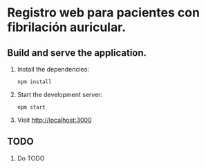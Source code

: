 Registro web para pacientes con fibrilación auricular.
======================================================

## Build and serve the application.

1. Install the dependencies:

	```
	npm install
	```
2. Start the development server:

	```
	npm start
	```
3. Visit [http://localhost:3000](http://localhost:3000)

## TODO
1. Do TODO
